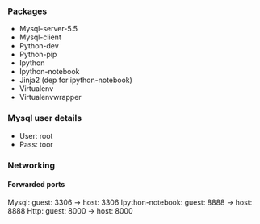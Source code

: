 ### Packages

* Mysql-server-5.5
* Mysql-client
* Python-dev
* Python-pip
* Ipython
* Ipython-notebook
* Jinja2 (dep for ipython-notebook)
* Virtualenv
* Virtualenvwrapper

### Mysql user details

* User: root
* Pass: toor

### Networking

#### Forwarded ports
Mysql: guest: 3306 -> host: 3306
Ipython-notebook: guest: 8888 -> host: 8888
Http: guest: 8000 -> host: 8000

